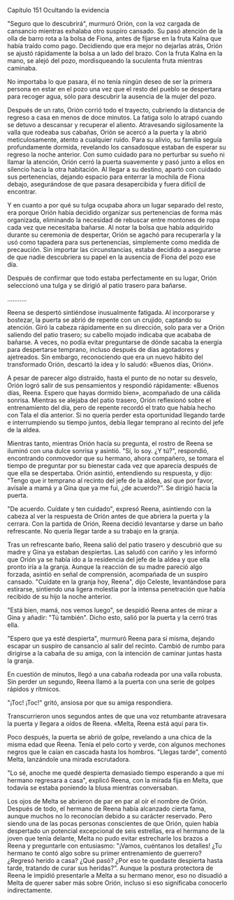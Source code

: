 
Capítulo 151 Ocultando la evidencia

"Seguro que lo descubrirá", murmuró Orión, con la voz cargada de cansancio mientras exhalaba otro suspiro cansado. Su pasó atención de la olla de barro rota a la bolsa de Fiona, antes de fijarse en la fruta Kalna que había traído como pago. Decidiendo que era mejor no dejarlas atrás, Orión se ajustó rápidamente la bolsa a un lado del brazo. Con la fruta Kalna en la mano, se alejó del pozo, mordisqueando la suculenta fruta mientras caminaba.

No importaba lo que pasara, él no tenía ningún deseo de ser la primera persona en estar en el pozo una vez que el resto del pueblo se despertara para recoger agua, sólo para descubrir la ausencia de la mujer del pozo.

Después de un rato, Orión corrió todo el trayecto, cubriendo la distancia de regreso a casa en menos de doce minutos. La fatiga solo lo atrapó cuando se detuvo a descansar y recuperar el aliento. Atravesando sigilosamente la valla que rodeaba sus cabañas, Orión se acercó a la puerta y la abrió meticulosamente, atento a cualquier ruido. Para su alivio, su familia seguía profundamente dormida, revelando los cansados ​​que estaban de esperar su regreso la noche anterior. Con sumo cuidado para no perturbar su sueño ni llamar la atención, Orión cerró la puerta suavemente y pasó junto a ellos en silencio hacia la otra habitación. Al llegar a su destino, apartó con cuidado sus pertenencias, dejando espacio para enterrar la mochila de Fiona debajo, asegurándose de que pasara desapercibida y fuera difícil de encontrar.

Y en cuanto a por qué su tulga ocupaba ahora un lugar separado del resto, era porque Orión había decidido organizar sus pertenencias de forma más organizada, eliminando la necesidad de rebuscar entre montones de ropa cada vez que necesitaba bañarse. Al notar la bolsa que había adquirido durante su ceremonia de despertar, Orión se agachó para recuperarla y la usó como tapadera para sus pertenencias, simplemente como medida de precaución. Sin importar las circunstancias, estaba decidido a asegurarse de que nadie descubriera su papel en la ausencia de Fiona del pozo ese día.

Después de confirmar que todo estaba perfectamente en su lugar, Orión seleccionó una tulga y se dirigió al patio trasero para bañarse.

…....….

Reena se despertó sintiéndose inusualmente fatigada. Al incorporarse y bostezar, la puerta se abrió de repente con un crujido, captando su atención. Giró la cabeza rápidamente en su dirección, solo para ver a Orión saliendo del patio trasero; su cabello mojado indicaba que acababa de bañarse. A veces, no podía evitar preguntarse de dónde sacaba la energía para despertarse temprano, incluso después de días agotadores y ajetreados. Sin embargo, reconociendo que era un nuevo hábito del transformado Orión, descartó la idea y lo saludó: «Buenos días, Orión».

A pesar de parecer algo distraído, hasta el punto de no notar su desvelo, Orión logró salir de sus pensamientos y respondió rápidamente: «Buenos días, Reena. Espero que hayas dormido bien», acompañado de una cálida sonrisa. Mientras se alejaba del patio trasero, Orión reflexionó sobre el entrenamiento del día, pero de repente recordó el trato que había hecho con Tala el día anterior. Si no quería perder esta oportunidad llegando tarde e interrumpiendo su tiempo juntos, debía llegar temprano al recinto del jefe de la aldea.

Mientras tanto, mientras Orión hacía su pregunta, el rostro de Reena se iluminó con una dulce sonrisa y asintió. "Sí, lo soy. ¿Y tú?", respondió, encontrando conmovedor que su hermano, ahora compañero, se tomara el tiempo de preguntar por su bienestar cada vez que aparecía después de que ella se despertaba. Orión asintió, entendiendo su respuesta, y dijo: "Tengo que ir temprano al recinto del jefe de la aldea, así que por favor, avísale a mamá y a Gina que ya me fui, ¿de acuerdo?". Se dirigió hacia la puerta.

"De acuerdo. Cuídate y ten cuidado", expresó Reena, asintiendo con la cabeza al ver la respuesta de Orión antes de que abriera la puerta y la cerrara. Con la partida de Orión, Reena decidió levantarse y darse un baño refrescante. No quería llegar tarde a su trabajo en la granja.

Tras un refrescante baño, Reena salió del patio trasero y descubrió que su madre y Gina ya estaban despiertas. Las saludó con cariño y les informó que Orión ya se había ido a la residencia del jefe de la aldea y que ella pronto iría a la granja. Aunque la reacción de su madre pareció algo forzada, asintió en señal de comprensión, acompañada de un suspiro cansado. "Cuídate en la granja hoy, Reena", dijo Celeste, levantándose para estirarse, sintiendo una ligera molestia por la intensa penetración que había recibido de su hijo la noche anterior.

"Está bien, mamá, nos vemos luego", se despidió Reena antes de mirar a Gina y añadir: "Tú también". Dicho esto, salió por la puerta y la cerró tras ella.

"Espero que ya esté despierta", murmuró Reena para sí misma, dejando escapar un suspiro de cansancio al salir del recinto. Cambió de rumbo para dirigirse a la cabaña de su amiga, con la intención de caminar juntas hasta la granja.

En cuestión de minutos, llegó a una cabaña rodeada por una valla robusta. Sin perder un segundo, Reena llamó a la puerta con una serie de golpes rápidos y rítmicos.

"¡Toc! ¡Toc!" gritó, ansiosa por que su amiga respondiera.

Transcurrieron unos segundos antes de que una voz retumbante atravesara la puerta y llegara a oídos de Reena. «Melta, Reena está aquí para ti».

Poco después, la puerta se abrió de golpe, revelando a una chica de la misma edad que Reena. Tenía el pelo corto y verde, con algunos mechones negros que le caían en cascada hasta los hombros. "Llegas tarde", comentó Melta, lanzándole una mirada escrutadora.

"Lo sé, anoche me quedé despierta demasiado tiempo esperando a que mi hermano regresara a casa", explicó Reena, con la mirada fija en Melta, que todavía se estaba poniendo la blusa mientras conversaban.

Los ojos de Melta se abrieron de par en par al oír el nombre de Orión. Después de todo, el hermano de Reena había alcanzado cierta fama, aunque muchos no lo reconocían debido a su carácter reservado. Pero siendo una de las pocas personas conscientes de que Orión, quien había despertado un potencial excepcional de seis estrellas, era el hermano de la joven que tenía delante, Melta no pudo evitar estrecharle los brazos a Reena y preguntarle con entusiasmo: "¡Vamos, cuéntanos los detalles! ¿Tu hermano te contó algo sobre su primer entrenamiento de guerrero? ¿Regresó herido a casa? ¿Qué pasó? ¿Por eso te quedaste despierta hasta tarde, tratando de curar sus heridas?". Aunque la postura protectora de Reena le impidió presentarle a Melta a su hermano menor, eso no disuadió a Melta de querer saber más sobre Orión, incluso si eso significaba conocerlo indirectamente.